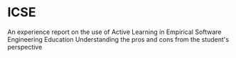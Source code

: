 # ICSE
An experience report on the use of Active Learning in Empirical Software Engineering Education Understanding the pros and cons from the student's perspective
